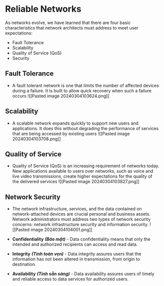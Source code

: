 # Reliable Networks
As networks evolve, we have learned that there are four basic characteristics that network architects must address to meet user expectations:
- Fault Tolerance
- Scalability
- Quality of Service (QoS)
- Security

## Fault Tolerance
- A fault tolerant network is one that limits the number of affected devices during a failure. It is built to allow quick recovery when such a failure occurs
![[Pasted image 20240304103624.png]]

## Scalability
- A scalable network expands quickly to support new users and applications. It does this without degrading the performance of services that are being accessed by existing users
![[Pasted image 20240304103708.png]]

## Quality of Service
- Quality of Service (QoS) is an increasing requirement of networks today. New applications available to users over networks, such as voice and live video transmissions, create higher expectations for the quality of the delivered services
![[Pasted image 20240304103827.png]]
## Network Security
- The network infrastructure, services, and the data contained on network-attached devices are crucial personal and business assets. Network administrators must address two types of network security concerns: network infrastructure security and information security.
![[Pasted image 20240304104001.png]]

- **Confidentiality** ***(Bảo mật)*** - Data confidentiality means that only the intended and authorized recipients can access and read data.
- **Integrity** ***(Tính toàn vẹn)*** - Data integrity assures users that the information has not been altered in transmission, from origin to destination.
- **Availability** ***(Tính sẵn sàng)*** - Data availability assures users of timely and reliable access to data services for authorized users.

